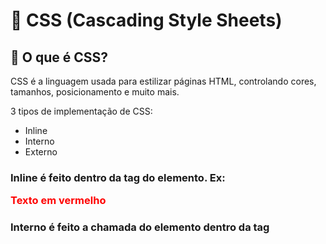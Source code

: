 # 🎨 CSS (Cascading Style Sheets)

## 📌 O que é CSS?
CSS é a linguagem usada para estilizar páginas HTML, controlando cores, tamanhos, posicionamento e muito mais.

3 tipos de implementação de CSS:
- Inline
- Interno
- Externo

    
### Inline é feito dentro da tag do elemento. Ex: <p style="color: red;">Texto em vermelho</p>

### Interno é feito a chamada do elemento dentro da tag <style> no <head> da página

### Externo é feito a chamada do arquivo pela tag <link> de um outro arquivo no projeto ex. style.css